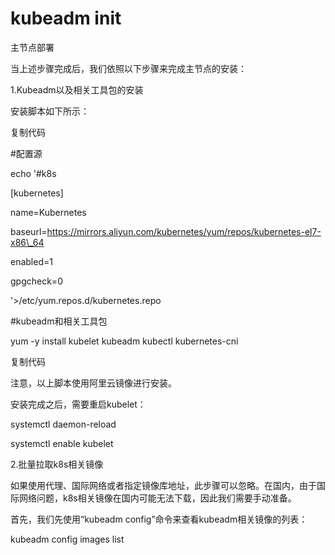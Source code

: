 # kubeadm init

主节点部署

当上述步骤完成后，我们依照以下步骤来完成主节点的安装：



1.Kubeadm以及相关工具包的安装

 安装脚本如下所示：



复制代码

\#配置源

echo '\#k8s

\[kubernetes\]

name=Kubernetes

baseurl=https://mirrors.aliyun.com/kubernetes/yum/repos/kubernetes-el7-x86\_64

enabled=1

gpgcheck=0

'&gt;/etc/yum.repos.d/kubernetes.repo

\#kubeadm和相关工具包

yum -y install kubelet kubeadm kubectl kubernetes-cni

复制代码

注意，以上脚本使用阿里云镜像进行安装。

安装完成之后，需要重启kubelet：



systemctl daemon-reload

systemctl enable kubelet

2.批量拉取k8s相关镜像

如果使用代理、国际网络或者指定镜像库地址，此步骤可以忽略。在国内，由于国际网络问题，k8s相关镜像在国内可能无法下载，因此我们需要手动准备。



首先，我们先使用“kubeadm config”命令来查看kubeadm相关镜像的列表：



kubeadm config images list



